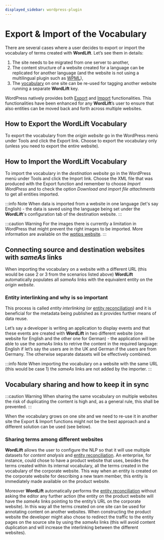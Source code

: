```yaml
---
displayed_sidebar: wordpress-plugin
---
```


# Export & Import of the Vocabulary

There are several cases where a user decides to export or import the vocabulary of terms created with **WordLift**. Let’s see them in details:

1. The site needs to be migrated from one server to another,
2. The content structure of a website created for a language can be replicated for another language (and the website is not using a multilingual plugin such as [WPML](https://wpml.org/)),
3. The [vocabulary](/pages/key-concepts#vocabulary) on one site can be re-used for tagging another website running a separate **WordLift** key.

WordPress natively provides both [Export](https://codex.wordpress.org/Tools_Export_Screen) and [Import](https://codex.wordpress.org/Tools_Import_Screen) functionalities. This functionalities have been enhanced for any **WordLift**’s user to ensure that also entities can be moved back and forth across multiple websites.

## How to Export the **WordLift** Vocabulary

To export the vocabulary from the *origin website* go in the WordPress menù under Tools and click the Export link. Choose to export the vocabulary only (unless you need to export the entire website).

## How to Import the **WordLift** Vocabulary

To import the vocabulary in the *destination website* go in the WordPress menù under Tools and click the Import link. Choose the XML file that was produced with the Export function and remember to choose *Import WordPress* and to check the option *Download and import file attachments* to get all entities imported.

:::info Note
When data is imported from a website in one language (let's say English) - the data is saved using the language being set under the **WordLift**'s configuration tab of the destination website.
:::

:::caution Warning
For the images there is currently a limitation in WordPress that might prevent the right images to be imported. More information are available on the [wptips website](http://wptips.me/how-to-import-images-when-importing-posts-from-a-wordpress-export-file/).
:::

## Connecting source and destination websites with *sameAs* links

When importing the vocabulary on a website with a different URL (this would be case 2 or 3 from the scenarios listed above) **WordLift** automatically populates all *sameAs* links with the equivalent entity on the *origin website*.

### Entity interlinking and why is so important

This process is called *entity interlinking* (or [entity reconciliation](/pages/key-concepts#reconciliation)) and it is beneficial for the metadata being published as it provides further means of data reuse.

Let’s say a developer is writing an application to display events and that these events are created with **WordLift** in two different website (one website for English and the other one for German) - the application will be able to use the *sameAs* links to retrive the content in the required language: English if let’s say the users are in the UK and German if the users are from Germany. The otherwise separate datasets will be effectively combined.

:::info Note
When importing the vocabulary on a website with the same URL (this would be case 1) the *sameAs* links are not added by the importer.
:::

## Vocabulary sharing and how to keep it in sync

:::caution Warning
When sharing the same vocabulary on multiple websites the risk of duplicating the content is high and, as a general rule, this shall be prevented.
:::

When the vocabulary grows on one site and we need to re-use it in another site the Export & Import functions might not be the best approach and a different solution can be used (see below).

### Sharing terms among different websites

**WordLift** allows the user to configure the NLP so that it will use multiple datasets for *content analysis* and [entity reconciliation](/pages/key-concepts#reconciliation). An enterprise, for instance, could chose to have a product website that uses, besides the terms created within its internal vocabulary, all the terms created in the vocabulary of the corporate website. This way when an entity is created on the corporate website for describing a new team member, this entity is immediately made available on the product website.

Moreover **WordLift** automatically performs the [entity reconciliation](/pages/key-concepts#reconciliation) without asking the editor any further action (the entity on the product website will have the *sameAs* links pointing to the entity’s URL on the corporate website). In this way all the terms created on one site can be used for annotating content on another websites. When constructing the product website the developer might also chose to redirect the traffic to the entity pages on the source site by using the *sameAs* links (this will avoid content duplication and will increase the interlinking between the different websites).
